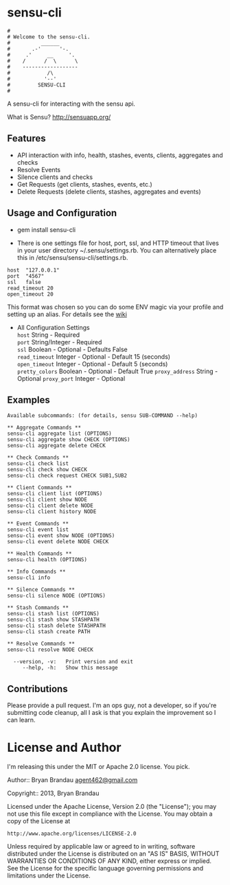 sensu-cli
=========
```
#
# Welcome to the sensu-cli.
#          ______
#       .-'      '-.
#     .'     __     '.
#    /      /  \      \
#    ------------------
#            /\
#           '--'
#         SENSU-CLI
#
```
A sensu-cli for interacting with the sensu api.

What is Sensu? http://sensuapp.org/

Features
--------
* API interaction with info, health, stashes, events, clients, aggregates and checks
* Resolve Events
* Silence clients and checks
* Get Requests (get clients, stashes, events, etc.)
* Delete Requests (delete clients, stashes, aggregates and events)


Usage and Configuration
-----------------------
* gem install sensu-cli

* There is one settings file for host, port, ssl, and HTTP timeout that lives in your user directory ~/.sensu/settings.rb.  You can alternatively place this in /etc/sensu/sensu-cli/settings.rb.

````
host  "127.0.0.1"
port  "4567"
ssl   false
read_timeout 20
open_timeout 20
````
This format was chosen so you can do some ENV magic via your profile and setting up an alias. For details see the [wiki](https://github.com/agent462/sensu-cli/wiki)

* All Configuration Settings   
`host` String - Required   
`port` String/Integer - Required   
`ssl`  Boolean - Optional - Defaults False   
`read_timeout` Integer - Optional - Default 15 (seconds)   
`open_timeout` Integer - Optional - Default 5 (seconds)   
`pretty_colors` Boolean - Optional - Default True
`proxy_address` String - Optional
`proxy_port` Integer - Optional

Examples
-----------
````
Available subcommands: (for details, sensu SUB-COMMAND --help)

** Aggregate Commands **
sensu-cli aggregate list (OPTIONS)
sensu-cli aggregate show CHECK (OPTIONS)
sensu-cli aggregate delete CHECK

** Check Commands **
sensu-cli check list
sensu-cli check show CHECK
sensu-cli check request CHECK SUB1,SUB2

** Client Commands **
sensu-cli client list (OPTIONS)
sensu-cli client show NODE
sensu-cli client delete NODE
sensu-cli client history NODE

** Event Commands **
sensu-cli event list
sensu-cli event show NODE (OPTIONS)
sensu-cli event delete NODE CHECK

** Health Commands **
sensu-cli health (OPTIONS)

** Info Commands **
sensu-cli info

** Silence Commands **
sensu-cli silence NODE (OPTIONS)

** Stash Commands **
sensu-cli stash list (OPTIONS)
sensu-cli stash show STASHPATH
sensu-cli stash delete STASHPATH
sensu-cli stash create PATH

** Resolve Commands **
sensu-cli resolve NODE CHECK

  --version, -v:   Print version and exit
     --help, -h:   Show this message
````

Contributions
-------------
Please provide a pull request.  I'm an ops guy, not a developer, so if you're submitting code cleanup, all I ask is that you explain the improvement so I can learn.


License and Author
==================
I'm releasing this under the MIT or Apache 2.0 license.  You pick.

Author:: Bryan Brandau <agent462@gmail.com>

Copyright:: 2013, Bryan Brandau

Licensed under the Apache License, Version 2.0 (the "License");
you may not use this file except in compliance with the License.
You may obtain a copy of the License at

    http://www.apache.org/licenses/LICENSE-2.0

Unless required by applicable law or agreed to in writing, software
distributed under the License is distributed on an "AS IS" BASIS,
WITHOUT WARRANTIES OR CONDITIONS OF ANY KIND, either express or implied.
See the License for the specific language governing permissions and
limitations under the License.
